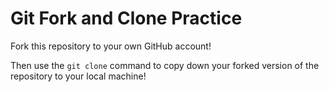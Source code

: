 # Git Fork and Clone Practice

Fork this repository to your own GitHub account!

Then use the `git clone` command to copy down your forked version of the repository to your local machine!
